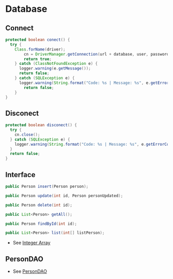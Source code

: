 # Database

## Connect

```java
protected boolean conect() {
  try {
    Class.forName(driver);
		cn = DriverManager.getConnection(url + database, user, password);
		return true;
    } catch (ClassNotFoundException e) {
      logger.warning(e.getMessage());
      return false;
    } catch (SQLException e) {
      logger.warning(String.format("Code: %s | Message: %s", e.getErrorCode(), e.getMessage()));
		return false;  
    }
}
```

## Disconect

```java
protected boolean disconect() {
  try {
    cn.close();
  } catch (SQLException e) {
    logger.warning(String.format("Code: %s | Message: %s", e.getErrorCode(), e.getMessage()));
  }
  return false;
}
```

## Interface
 
  ```java
public Person insert(Person person);
  ```
  
  ```java
public Person update(int id, Person personUpdated);
  ```
  
  ```java
public Person delete(int id);
  ```
  ```java
public List<Person> getAll();
  ```
  
  ```java
public Person findById(int id);
  ```
  
  ```java
public List<Person> list(int[] listPerson);
  ```
* See [Integer Array](https://github.com/fefong/java_variables#integer-array)

##  PersonDAO

* See [PersonDAO](src/dao/PersonDAO.java)
  
